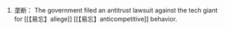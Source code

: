 1. 垄断：
The government filed an antitrust lawsuit against the tech giant for [[【易忘】allege]] [[【易忘】anticompetitive]] behavior.
